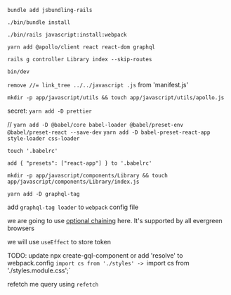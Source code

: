 `bundle add jsbundling-rails`

`./bin/bundle install`

`./bin/rails javascript:install:webpack`

`yarn add @apollo/client react react-dom graphql`

`rails g controller Library index --skip-routes`

`bin/dev`

`remove //= link_tree ../../javascript .js` from 'manifest.js'

`mkdir -p app/javascript/utils && touch app/javascript/utils/apollo.js`

secret: `yarn add -D prettier`

// `yarn add -D @babel/core babel-loader @babel/preset-env @babel/preset-react --save-dev`
`yarn add -D babel-preset-react-app style-loader css-loader`

`touch '.babelrc'`

`add { "presets": ["react-app"] } to '.babelrc'`

`mkdir -p app/javascript/components/Library && touch app/javascript/components/Library/index.js`

`yarn add -D graphql-tag`

add `graphql-tag loader` to `webpack` config file

we are going to use [optional chaining](https://developer.mozilla.org/en-US/docs/Web/JavaScript/Reference/Operators/Optional_chaining) here. It's supported by all evergreen browsers

we will use `useEffect` to store token

TODO: update npx create-gql-component or add 'resolve' to webpack.config
`import cs from './styles' -> `import cs from './styles.module.css';`

refetch me query using `refetch`
